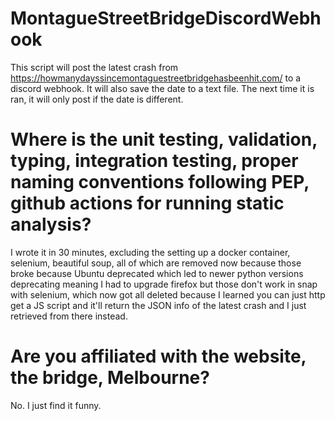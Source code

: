# MontagueStreetBridgeDiscordWebhook
This script will post the latest crash from https://howmanydayssincemontaguestreetbridgehasbeenhit.com/ to a discord webhook. It will also save the date to a text file. The next time it is ran, it will only post if the date is different.

# Where is the unit testing, validation, typing, integration testing, proper naming conventions following PEP, github actions for running static analysis?
I wrote it in 30 minutes, excluding the setting up a docker container, selenium, beautiful soup, all of which are removed now because those broke because Ubuntu deprecated which led to newer python versions deprecating meaning I had to upgrade firefox but those don't work in snap with selenium, which now got all deleted because I learned you can just http get a JS script and it'll return the JSON info of the latest crash and I just retrieved from there instead.

# Are you affiliated with the website, the bridge, Melbourne?
No. I just find it funny.
